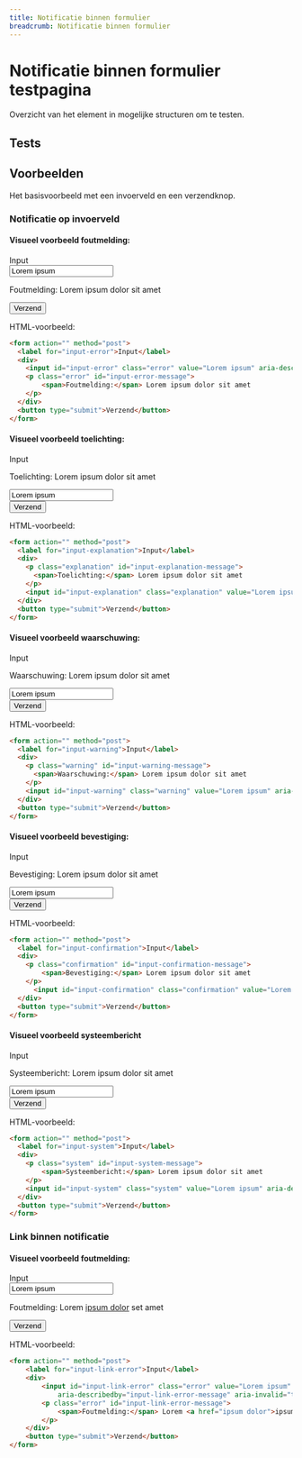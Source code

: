 ```yaml
---
title: Notificatie binnen formulier
breadcrumb: Notificatie binnen formulier
---
```


<h1 id="introduction">Notificatie binnen formulier testpagina</h1>

Overzicht van het element in mogelijke structuren om te testen.

<h2 id="tests">Tests</h2>

<h2>Voorbeelden</h2>

Het basisvoorbeeld met een invoerveld en een verzendknop.

### Notificatie op invoerveld

#### Visueel voorbeeld foutmelding:

<form action="" method="post">
  <label for="input-error">Input</label>
  <div>
    <input
      id="input-error"
      class="error"
      value="Lorem ipsum"
      aria-describedby="input-error-message"
      aria-invalid="true"
    />
    <p class="error" id="input-error-message">
      <span>Foutmelding:</span> Lorem ipsum dolor sit amet
    </p>
  </div>
  <button type="submit">Verzend</button>
</form>

<p>HTML-voorbeeld:</p>

```html
<form action="" method="post">
  <label for="input-error">Input</label>
  <div>
    <input id="input-error" class="error" value="Lorem ipsum" aria-describedby="input-error-message" aria-invalid="true">
    <p class="error" id="input-error-message">
        <span>Foutmelding:</span> Lorem ipsum dolor sit amet
    </p>
  </div>
  <button type="submit">Verzend</button>
</form>
```

#### Visueel voorbeeld toelichting:

<form action="" method="post">
  <label for="input-explanation">Input</label>
  <div>
    <p class="explanation" id="input-explanation-message">
      <span>Toelichting:</span> Lorem ipsum dolor sit amet
    </p>
    <input
      id="input-explanation"
      class="explanation"
      value="Lorem ipsum"
      aria-describedby="input-explanation-message"
      aria-invalid="true"
    />
  </div>
  <button type="submit">Verzend</button>
</form>

<p>HTML-voorbeeld:</p>

```html
<form action="" method="post">
  <label for="input-explanation">Input</label>
  <div>
    <p class="explanation" id="input-explanation-message">
      <span>Toelichting:</span> Lorem ipsum dolor sit amet
    </p>
    <input id="input-explanation" class="explanation" value="Lorem ipsum" aria-describedby="input-explanation-message" aria-invalid="true">
  </div>
  <button type="submit">Verzend</button>
</form>
```

#### Visueel voorbeeld waarschuwing:

<form action="" method="post">
  <label for="input-warning">Input</label>
  <div>
    <p class="warning" id="input-warning-message">
      <span>Waarschuwing:</span> Lorem ipsum dolor sit amet
    </p>
    <input
      id="input-warning"
      class="warning"
      value="Lorem ipsum"
      aria-describedby="input-warning-message"
      aria-invalid="true"
    />
  </div>
  <button type="submit">Verzend</button>
</form>

<p>HTML-voorbeeld:</p>

```html
<form action="" method="post">
  <label for="input-warning">Input</label>
  <div>
    <p class="warning" id="input-warning-message">
      <span>Waarschuwing:</span> Lorem ipsum dolor sit amet
    </p>
    <input id="input-warning" class="warning" value="Lorem ipsum" aria-describedby="input-warning-message" aria-invalid="true">
  </div>
  <button type="submit">Verzend</button>
</form>
```

#### Visueel voorbeeld bevestiging:

<form action="" method="post">
  <label for="input-confirmation">Input</label>
  <div>
    <p class="confirmation" id="input-confirmation-message">
      <span>Bevestiging:</span> Lorem ipsum dolor sit amet
    </p>
    <input
      id="input-confirmation"
      class="confirmation"
      value="Lorem ipsum"
      aria-describedby="input-confirmation-message"
      aria-invalid="true"
    />
  </div>
  <button type="submit">Verzend</button>
</form>

<p>HTML-voorbeeld:</p>

```html
<form action="" method="post">
  <label for="input-confirmation">Input</label>
  <div>
    <p class="confirmation" id="input-confirmation-message">
        <span>Bevestiging:</span> Lorem ipsum dolor sit amet
    </p>
      <input id="input-confirmation" class="confirmation" value="Lorem ipsum" aria-describedby="input-confirmation-message" aria-invalid="true">
  </div>
  <button type="submit">Verzend</button>
</form>
```

#### Visueel voorbeeld systeembericht

<form action="" method="post">
  <label for="input-system">Input</label>
  <div>
    <p class="system" id="input-system-message">
      <span>Systeembericht:</span> Lorem ipsum dolor sit amet
    </p>
    <input
      id="input-system"
      class="system"
      value="Lorem ipsum"
      aria-describedby="input-system-message"
      aria-invalid="true"
    />
  </div>
  <button type="submit">Verzend</button>
</form>

<p>HTML-voorbeeld:</p>

```html
<form action="" method="post">
  <label for="input-system">Input</label>
  <div>
    <p class="system" id="input-system-message">
        <span>Systeembericht:</span> Lorem ipsum dolor sit amet
    </p>
    <input id="input-system" class="system" value="Lorem ipsum" aria-describedby="input-system-message" aria-invalid="true">
  </div>
  <button type="submit">Verzend</button>
</form>
```

### Link binnen notificatie

#### Visueel voorbeeld foutmelding:

<form action="" method="post">
  <label for="input-link-error">Input</label>
  <div>
    <input
      id="input-link-error"
      class="error"
      value="Lorem ipsum"
      aria-describedby="input-link-error-message"
      aria-invalid="true"
    />
    <p class="error" id="input-link-error-message">
      <span>Foutmelding:</span> Lorem <a href="form-notification-test">ipsum dolor</a> set amet
    </p>
  </div>
  <button type="submit">Verzend</button>
</form>

<p>HTML-voorbeeld:</p>

```html
<form action="" method="post">
    <label for="input-link-error">Input</label>
    <div>
        <input id="input-link-error" class="error" value="Lorem ipsum"
            aria-describedby="input-link-error-message" aria-invalid="true">
        <p class="error" id="input-link-error-message">
            <span>Foutmelding:</span> Lorem <a href="ipsum dolor">ipsum dolor</a> set amet
        </p>
    </div>
    <button type="submit">Verzend</button>
</form>
```
